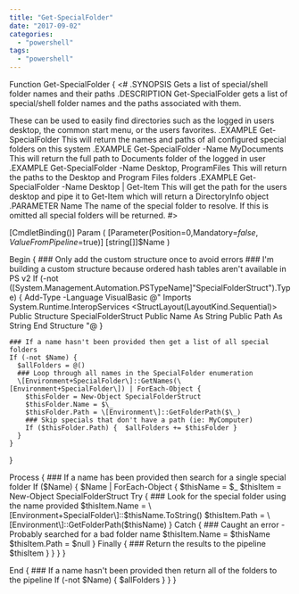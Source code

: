 ```yaml
---
title: "Get-SpecialFolder"
date: "2017-09-02"
categories: 
  - "powershell"
tags: 
  - "powershell"
---
```


Function Get-SpecialFolder {
<#
  .SYNOPSIS
  Gets a list of special/shell folder names and their paths
  .DESCRIPTION
  Get-SpecialFolder gets a list of special/shell folder names and the paths associated with them.
 
  These can be used to easily find directories such as the logged in users desktop, the common start menu, or the users favorites.
  .EXAMPLE
  Get-SpecialFolder
  This will return the names and paths of all configured special folders on this system
  .EXAMPLE
  Get-SpecialFolder -Name MyDocuments
  This will return the full path to Documents folder of the logged in user
  .EXAMPLE
  Get-SpecialFolder -Name Desktop, ProgramFiles
  This will return the paths to the Desktop and Program Files folders
  .EXAMPLE
  Get-SpecialFolder -Name Desktop | Get-Item
  This will get the path for the users desktop and pipe it to Get-Item which will return a DirectoryInfo object
  .PARAMETER Name
  The name of the special folder to resolve.  If this is omitted all special folders will be returned.
#>
 
  \[CmdletBinding()\]
  Param (
    \[Parameter(Position=0,Mandatory=$false,ValueFromPipeline=$true)\]
    \[string\[\]\]$Name
  )
 
  Begin { 
    ### Only add the custom structure once to avoid errors
    ### I'm building a custom structure because ordered hash tables aren't available in PS v2
    If (-not (\[System.Management.Automation.PSTypeName\]"SpecialFolderStruct").Type) {
      Add-Type -Language VisualBasic @"
Imports System.Runtime.InteropServices
<StructLayout(LayoutKind.Sequential)> Public Structure SpecialFolderStruct
  Public Name As String
  Public Path As String
End Structure
"@
    }
 
    ### If a name hasn't been provided then get a list of all special folders
    If (-not $Name) {
      $allFolders = @()
      ### Loop through all names in the SpecialFolder enumeration
      \[Environment+SpecialFolder\]::GetNames(\[Environment+SpecialFolder\]) | ForEach-Object {
        $thisFolder = New-Object SpecialFolderStruct
        $thisFolder.Name = $\_
        $thisFolder.Path = \[Environment\]::GetFolderPath($\_)
        ### Skip specials that don't have a path (ie: MyComputer)
        If ($thisFolder.Path) {  $allFolders += $thisFolder }
      }
    }
  }
 
  Process { 
    ### If a name has been provided then search for a single special folder
    If ($Name) {
      $Name | ForEach-Object {
        $thisName = $\_
        $thisItem = New-Object SpecialFolderStruct
        Try {
          ### Look for the special folder using the name provided
          $thisItem.Name = \[Environment+SpecialFolder\]::$thisName.ToString()
          $thisItem.Path = \[Environment\]::GetFolderPath($thisName)
        } Catch {
          ### Caught an error - Probably searched for a bad folder name
          $thisItem.Name = $thisName
          $thisItem.Path = $null
        } Finally {
          ### Return the results to the pipeline
          $thisItem
        }
      }
    }
  }
 
  End { 
    ### If a name hasn't been provided then return all of the folders to the pipeline
    If (-not $Name) { $allFolders }
  }
}
